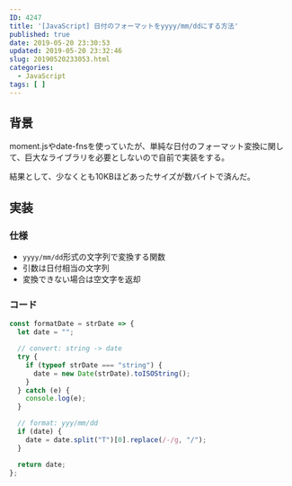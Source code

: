 ```yaml
---
ID: 4247
title: '[JavaScript] 日付のフォーマットをyyyy/mm/ddにする方法'
published: true
date: 2019-05-20 23:30:53
updated: 2019-05-20 23:32:46
slug: 20190520233053.html
categories:
  - JavaScript
tags: [ ]
---
```

## 背景

moment.jsやdate-fnsを使っていたが、単純な日付のフォーマット変換に関して、巨大なライブラリを必要としないので自前で実装をする。

結果として、少なくとも10KBほどあったサイズが数バイトで済んだ。

<!--more-->

## 実装

### 仕様

- `yyyy/mm/dd`形式の文字列で変換する関数
- 引数は日付相当の文字列
- 変換できない場合は空文字を返却

### コード

```js
const formatDate = strDate => {
  let date = "";

  // convert: string -> date
  try {
    if (typeof strDate === "string") {
      date = new Date(strDate).toISOString();
    }
  } catch (e) {
    console.log(e);
  }

  // format: yyy/mm/dd
  if (date) {
    date = date.split("T")[0].replace(/-/g, "/");
  }

  return date;
};
```